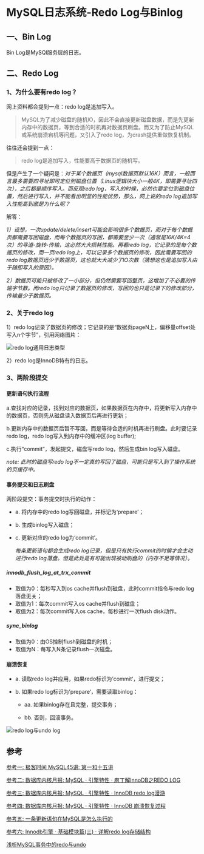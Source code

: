 # MySQL日志系统-Redo Log与Binlog

## 一、Bin Log

Bin Log是MySQl服务层的日志。

## 二、Redo Log

### 1、为什么要有redo log？

网上资料都会提到一点：redo log是追加写入。

> MySQL为了减少磁盘的随机IO，因此不会直接更新磁盘数据，而是先更新内存中的数据页，等到合适的时机再对数据页刷盘。而又为了防止MySQL或系统崩溃宕机等问题，又引入了redo log，为crash提供重做恢复机制。

往往还会提到一点：

> redo log是追加写入，性能要高于数据页的随机写。

但是产生了一个疑问是：*对于某个数据页（mysql数据页默认16K）而言，一般而言最多需要四寻址即可定位到磁盘位置（Linux逻辑块大小一般4K，即需要寻址四次），之后都是顺序写入。而反观redo log，写入的时候，必然也要定位到磁盘位置，然后进行写入，并不能看出明显的性能优势，那么，网上说的redo log追加写入性能高到底是为什么呢？*

解答：

*1）设想，一次update/delete/insert可能会影响很多个数据页，而对于每个数据页都需要写回磁盘，而每个数据页的写回，都需要至少一次（通常是16K/4K=4次）的寻道-旋转-传输，这必然大大损耗性能。再看redo log，它记录的是每个数据页的修改，而一页redo log上，可以记录多个数据页的修改，因此需要写回的redo log数据页远少于数据页，这也就大大减少了IO次数（猜想这也是追加写入由于随即写入的原因）。*

*2）数据页可能只被修改了一小部分，但仍然需要写回整页，这增加了不必要的传输字节数。而redo log只记录了数据页的修改，写回的也只是记录下的修改部分，传输量少于数据页。*

### 2、关于redo log

1）redo log记录了数据页的修改；它记录的是“数据页pageN上，偏移量offset处写入n个字节”，引用网络图片：

![redo log通用日志类型](https://raw.githubusercontent.com/Abug0/Typora-Pics/master/pics/Typora20210319125039.png)

2）redo log是InnoDB特有的日志。

### 3、两阶段提交

#### 更新语句执行流程

a.查找对应的记录，找到对应的数据页，如果数据页在内存中，将更新写入内存中的数据页，否则先从磁盘读入数据页后再进行更新；

b.更新内存中的数据页后暂不写回，而是等待合适的时机再进行刷盘。此时要记录redo log，redo log写入到内存中的缓冲区(log buffer);

c.执行“commit”，发起提交，磁盘写redo log，然后生成bin log写入磁盘。

*note: 此时的磁盘写redo log不一定真的写回了磁盘，可能只是写入到了操作系统的页缓存中。*



#### 事务提交和日志刷盘

两阶段提交：事务提交时执行的动作：

* a. 将内存中的redo log写回磁盘，并标记为‘prepare’；

* b. 生成binlog写入磁盘；

* c. 更新对应的redo log为‘commit’。

  *每条更新语句都会生成redo log记录，但是只有执行commit的时候才会主动进行redo log落盘。但是此处是有可能出现被动刷盘的（内存不足等情况）。*

##### innodb_flush_log_at_trx_commit

* 取值为0：每秒写入到os cache并flush到磁盘，此时commit指令与redo log落盘无关；
* 取值为1：每次commit写入os cache并flush到磁盘；
* 取值为2：每次commit写入os cache，每秒进行一次flush disk动作。

##### sync_binlog

* 取值为0：由OS控制flush到磁盘的时机；
* 取值为N：每写入N条记录flush一次磁盘。

#### 崩溃恢复

* a. 读取redo log并应用，如果redo标识为’commit‘，进行提交；

* b. 如果redo log标识为’prepare‘，需要读取binlog：

  * aa. 如果binlog存在且完整，提交事务；

  * bb. 否则，回滚事务。

    

![redo log与undo log](https://raw.githubusercontent.com/Abug0/Typora-Pics/master/pics/Typora20211102101742.webp)

## 参考

[参考一: 极客时间 MySQL45讲: 第一和十五讲](https://time.geekbang.org/column/intro/100020801)

[参考二: 数据库内核月报: MySQL · 引擎特性 · 庖丁解InnoDB之REDO LOG](http://mysql.taobao.org/monthly/2020/02/01/)

[参考三: 数据库内核月报: MySQL · 引擎特性 · InnoDB redo log漫游](http://mysql.taobao.org/monthly/2015/05/01/)

[参考四: 数据库内核月报: MySQL · 引擎特性 · InnoDB 崩溃恢复过程](http://mysql.taobao.org/monthly/2015/06/01/)

[参考五: 一条更新语句在MySQL是怎么执行的](https://gsmtoday.github.io/2019/02/08/how-update-executes-in-mysql/)

[参考六: Innodb引擎 · 基础模块篇(三) · 详解redo log存储结构](https://juejin.cn/post/6895265596985114638)

[浅析MySQL事务中的redo与undo](https://segmentfault.com/a/1190000017888478)
